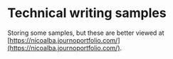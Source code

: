 # Technical writing samples

Storing some samples, but these are better viewed at [https://nicoalba.journoportfolio.com/](https://nicoalba.journoportfolio.com/).
